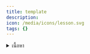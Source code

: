 ```yaml
---
title: template
description: 
icon: /media/icons/lesson.svg
tags: {}
---
```


<details>
<summary>เนื้อหา</summary>

<details>

<summary>แบบฝึกหัด</summary>

<details>
